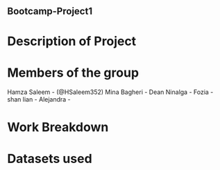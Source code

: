 ## Bootcamp-Project1


# Description of Project


# Members of the group
Hamza Saleem - (@HSaleem352)
Mina Bagheri - 
Dean Ninalga - 
Fozia - 
shan lian - 
Alejandra - 


# Work Breakdown 




# Datasets used 



